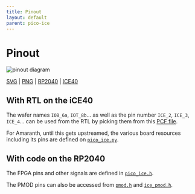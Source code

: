```yaml
---
title: Pinout
layout: default
parent: pico-ice
---
```


# Pinout

![pinout diagram](/pinout/pinout.svg)

[SVG](/pinout/pinout.svg)
| [PNG](/pinout/pinout.png)
| [RP2040](https://www.raspberrypi.com/documentation/pico-sdk/hardware.html#autotoc_md0)
| [ICE40](https://www.latticesemi.com/view_document?document_id=51971)


## With RTL on the iCE40

The wafer names `IOB_6a`, `IOT_8b`... as well as the pin number `ICE_2`, `ICE_3`, `ICE_4`...
can be used from the RTL by picking them from this [PCF file](https://github.com/tinyvision-ai-inc/pico-ice-sdk/blob/main/rtl/pico_ice.pcf).

For Amaranth, until this gets upstreamed, the various board resources including its pins are defined on
[`pico_ice.py`](https://github.com/tinyvision-ai-inc/pico-ice-sdk/blob/main/amaranth/pico_ice.py).


## With code on the RP2040

The FPGA pins and other signals are defined in [`pico_ice.h`](https://github.com/tinyvision-ai-inc/pico-ice-sdk/blob/main/include/boards/pico_ice.h).

The PMOD pins can also be accessed from
[`pmod.h`](https://github.com/tinyvision-ai-inc/pico-ice-sdk/blob/main/include/pmod.h) and
[`ice_pmod.h`](https://github.com/tinyvision-ai-inc/pico-ice-sdk/blob/main/include/ice_pmod.h).
